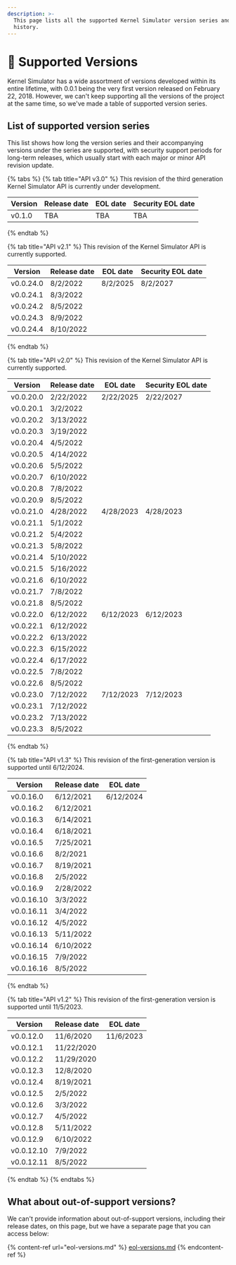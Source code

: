 ```yaml
---
description: >-
  This page lists all the supported Kernel Simulator version series and their
  history.
---
```


# 🔱 Supported Versions

Kernel Simulator has a wide assortment of versions developed within its entire lifetime, with 0.0.1 being the very first version released on February 22, 2018. However, we can't keep supporting all the versions of the project at the same time, so we've made a table of supported version series.

## List of supported version series

This list shows how long the version series and their accompanying versions under the series are supported, with security support periods for long-term releases, which usually start with each major or minor API revision update.

{% tabs %}
{% tab title="API v3.0" %}
This revision of the third generation Kernel Simulator API is currently under development.

| Version | Release date | EOL date | Security EOL date |
| ------- | ------------ | -------- | ----------------- |
| v0.1.0  | TBA          | TBA      | TBA               |
{% endtab %}

{% tab title="API v2.1" %}
This revision of the Kernel Simulator API is currently supported.

| Version   | Release date | EOL date | Security EOL date |
| --------- | ------------ | -------- | ----------------- |
| v0.0.24.0 | 8/2/2022     | 8/2/2025 | 8/2/2027          |
| v0.0.24.1 | 8/3/2022     |          |                   |
| v0.0.24.2 | 8/5/2022     |          |                   |
| v0.0.24.3 | 8/9/2022     |          |                   |
| v0.0.24.4 | 8/10/2022    |          |                   |
{% endtab %}

{% tab title="API v2.0" %}
This revision of the Kernel Simulator API is currently supported.

| Version   | Release date | EOL date  | Security EOL date |
| --------- | ------------ | --------- | ----------------- |
| v0.0.20.0 | 2/22/2022    | 2/22/2025 | 2/22/2027         |
| v0.0.20.1 | 3/2/2022     |           |                   |
| v0.0.20.2 | 3/13/2022    |           |                   |
| v0.0.20.3 | 3/19/2022    |           |                   |
| v0.0.20.4 | 4/5/2022     |           |                   |
| v0.0.20.5 | 4/14/2022    |           |                   |
| v0.0.20.6 | 5/5/2022     |           |                   |
| v0.0.20.7 | 6/10/2022    |           |                   |
| v0.0.20.8 | 7/8/2022     |           |                   |
| v0.0.20.9 | 8/5/2022     |           |                   |
| v0.0.21.0 | 4/28/2022    | 4/28/2023 | 4/28/2023         |
| v0.0.21.1 | 5/1/2022     |           |                   |
| v0.0.21.2 | 5/4/2022     |           |                   |
| v0.0.21.3 | 5/8/2022     |           |                   |
| v0.0.21.4 | 5/10/2022    |           |                   |
| v0.0.21.5 | 5/16/2022    |           |                   |
| v0.0.21.6 | 6/10/2022    |           |                   |
| v0.0.21.7 | 7/8/2022     |           |                   |
| v0.0.21.8 | 8/5/2022     |           |                   |
| v0.0.22.0 | 6/12/2022    | 6/12/2023 | 6/12/2023         |
| v0.0.22.1 | 6/12/2022    |           |                   |
| v0.0.22.2 | 6/13/2022    |           |                   |
| v0.0.22.3 | 6/15/2022    |           |                   |
| v0.0.22.4 | 6/17/2022    |           |                   |
| v0.0.22.5 | 7/8/2022     |           |                   |
| v0.0.22.6 | 8/5/2022     |           |                   |
| v0.0.23.0 | 7/12/2022    | 7/12/2023 | 7/12/2023         |
| v0.0.23.1 | 7/12/2022    |           |                   |
| v0.0.23.2 | 7/13/2022    |           |                   |
| v0.0.23.3 | 8/5/2022     |           |                   |
{% endtab %}

{% tab title="API v1.3" %}
This revision of the first-generation version is supported until 6/12/2024.

| Version    | Release date | EOL date  |
| ---------- | ------------ | --------- |
| v0.0.16.0  | 6/12/2021    | 6/12/2024 |
| v0.0.16.2  | 6/12/2021    |           |
| v0.0.16.3  | 6/14/2021    |           |
| v0.0.16.4  | 6/18/2021    |           |
| v0.0.16.5  | 7/25/2021    |           |
| v0.0.16.6  | 8/2/2021     |           |
| v0.0.16.7  | 8/19/2021    |           |
| v0.0.16.8  | 2/5/2022     |           |
| v0.0.16.9  | 2/28/2022    |           |
| v0.0.16.10 | 3/3/2022     |           |
| v0.0.16.11 | 3/4/2022     |           |
| v0.0.16.12 | 4/5/2022     |           |
| v0.0.16.13 | 5/11/2022    |           |
| v0.0.16.14 | 6/10/2022    |           |
| v0.0.16.15 | 7/9/2022     |           |
| v0.0.16.16 | 8/5/2022     |           |
{% endtab %}

{% tab title="API v1.2" %}
This revision of the first-generation version is supported until 11/5/2023.

| Version    | Release date | EOL date  |
| ---------- | ------------ | --------- |
| v0.0.12.0  | 11/6/2020    | 11/6/2023 |
| v0.0.12.1  | 11/22/2020   |           |
| v0.0.12.2  | 11/29/2020   |           |
| v0.0.12.3  | 12/8/2020    |           |
| v0.0.12.4  | 8/19/2021    |           |
| v0.0.12.5  | 2/5/2022     |           |
| v0.0.12.6  | 3/3/2022     |           |
| v0.0.12.7  | 4/5/2022     |           |
| v0.0.12.8  | 5/11/2022    |           |
| v0.0.12.9  | 6/10/2022    |           |
| v0.0.12.10 | 7/9/2022     |           |
| v0.0.12.11 | 8/5/2022     |           |
{% endtab %}
{% endtabs %}

## What about out-of-support versions?

We can't provide information about out-of-support versions, including their release dates, on this page, but we have a separate page that you can access below:

{% content-ref url="eol-versions.md" %}
[eol-versions.md](eol-versions.md)
{% endcontent-ref %}
